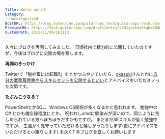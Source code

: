 ```yaml
---
Title: Hello world!
Category:
- Uncategorized
EditURL: https://blog.hatena.ne.jp/guitarrapc_tech/guitarrapc-tech.hatenablog.com/atom/entry/6802418398340177743
PreviewURL: https://tech.guitarrapc.com/draft/entry/sYdIyockXs3kqbx20QQXaS1I4ko
CustomPath: 2012/11/09/101113
---
```


<!--
Date: 2012-11-09T10:11:13+09:00
URL: https://tech.guitarrapc.com/entry/2012/11/09/101113
-->

久々にブログを再開してみました。
日頃社内で精力的に公開していたのですが、今後はブログに公開の場を移します。

**再開のきっかけ**

Twitterで「脱社畜には転職!!」をとかつぶやいていたら、[okazuki](https://twitter.com/okazuki)さんとかに[自分の業務履歴書やらスキルセットを公開するといい](http://twitter.com/okazuki/status/266195629435416576)とアドバイスをいただきノった次第です。

**たぶんこうなる？**

PowerShellとかSQL、Windows OS関係が多くなるかと思われます。 勉強中のC# とかも備忘録程度にとか。
呪われしcmdに馴染みが深いので、同じように苦しめられている方へぼちぼちだすかもですが。 まだまだSEスキルが低く勉強中ですが、
生温かく見守っていただけると嬉しがったりします(更にアドバイスをいただけると小躍りします) 末永く? 本ブログを宜しくお願いします
